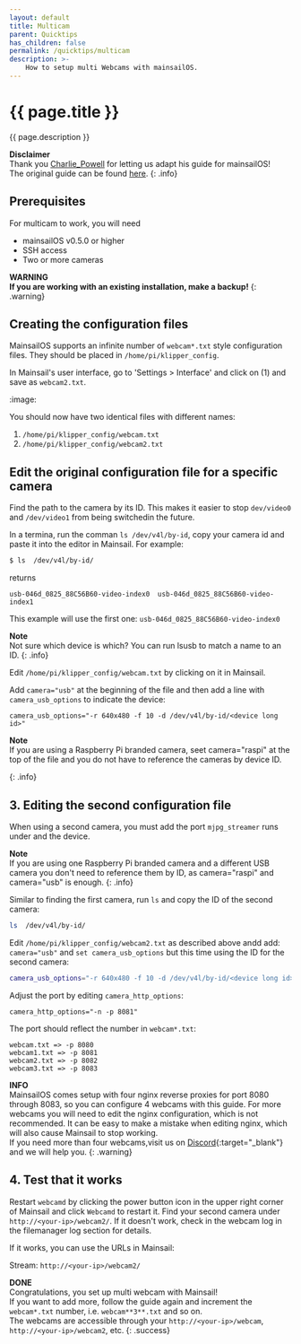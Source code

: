 ```yaml
---
layout: default
title: Multicam
parent: Quicktips
has_children: false
permalink: /quicktips/multicam
description: >-
    How to setup multi Webcams with mainsailOS.
---
```


# {{ page.title }}
{{ page.description }}

__Disclaimer__  
Thank you [Charlie_Powell](https://community.octoprint.org/u/Charlie_Powell) for letting us adapt his guide for mainsailOS!  
The original guide can be found [here](https://community.octoprint.org/t/setting-up-multiple-webcams-in-octopi-the-right-way/32669).
{: .info}

## Prerequisites
For multicam to work, you will need

- mainsailOS v0.5.0 or higher
- SSH access
- Two or more cameras

__WARNING__  
**If you are working with an existing installation, make a backup!**
{: .warning}

## Creating the configuration files
MainsailOS supports an infinite number of `webcam*.txt` style configuration files. They should be placed in
`/home/pi/klipper_config`.

In Mainsail's user interface, go to 'Settings > Interface' and click on (1) and save as `webcam2.txt`.

:image:

You should now have two identical files with different names:
1. `/home/pi/klipper_config/webcam.txt`
2. `/home/pi/klipper_config/webcam2.txt`

## Edit the original configuration file for a specific camera
Find the path to the camera by its ID. This makes it easier to stop `dev/video0` and `/dev/video1` from being switchedin the future.

In a termina, run the comman `ls /dev/v4l/by-id`, copy your camera id and paste it into the editor in Mainsail. For example:

```bash
$ ls  /dev/v4l/by-id/
```

returns

```
usb-046d_0825_88C56B60-video-index0  usb-046d_0825_88C56B60-video-index1
```
This example will use the first one: `usb-046d_0825_88C56B60-video-index0`


__Note__  
Not sure which device is which? You can run lsusb to match a name to an ID.
{: .info}

Edit `/home/pi/klipper_config/webcam.txt`  by clicking on it in Mainsail.

Add `camera="usb"` at the beginning of the file and then add a line with  `camera_usb_options` to indicate the device:

`camera_usb_options="-r 640x480 -f 10 -d /dev/v4l/by-id/<device long id>"`

__Note__  
If you are using a Raspberry Pi branded camera, seet camera="raspi" at the top of the file and you do not have to reference the cameras by device ID.

{: .info}

## 3. Editing the second configuration file
When using a second camera, you must add the port `mjpg_streamer` runs under and the device.

__Note__  
If you are using one Raspberry Pi branded camera and a different USB camera you don't need to reference them by ID, as camera="raspi" and camera="usb" is enough.
{: .info}

Similar to finding the first camera, run `ls` and copy the ID of the second camera:

```bash
ls  /dev/v4l/by-id/
```

Edit `/home/pi/klipper_config/webcam2.txt` as described above andd add:
`camera="usb"` and `set camera_usb_options` but this time using the ID for the second camera:

```bash
camera_usb_options="-r 640x480 -f 10 -d /dev/v4l/by-id/<device long id>"
```

Adjust the port by editing `camera_http_options`:

`camera_http_options="-n -p 8081"`

The port should reflect the number in `webcam*.txt`:
```
webcam.txt => -p 8080
webcam1.txt => -p 8081
webcam2.txt => -p 8082
webcam3.txt => -p 8083
```

__INFO__  
MainsailOS comes setup with four nginx reverse proxies for port 8080 through 8083, so you can configure 4 webcams with this guide. 
For more webcams you will need to edit the nginx configuration, which is not recommended.  It can be easy to make a mistake when editing nginx, which will also  cause Mainsail to stop working.  
If you need more than four webcams,visit us on [Discord](https://discord.gg/skWTwTD){:target="_blank"} and we will help you.
{: .warning}

## 4. Test that it works
Restart `webcamd` by clicking the power button icon in the upper right corner of Mainsail and click `Webcamd` to restart it. 
Find your second camera under `http://<your-ip>/webcam2/`.
If it doesn't work, check in the webcam log in the filemanager log section for details.

If it works, you can use the URLs in Mainsail:

Stream: `http://<your-ip>/webcam2/`

__DONE__  
Congratulations, you set up multi webcam with Mainsail!  
If you want to add more,  follow the guide again and increment the `webcam*.txt` number, i.e. `webcam**3**.txt` and so on.  
The webcams are accessible through your `http://<your-ip>/webcam`, `http://<your-ip>/webcam2`, etc.
{: .success}

